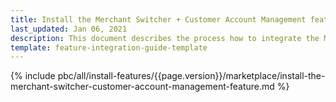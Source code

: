```yaml
---
title: Install the Merchant Switcher + Customer Account Management feature
last_updated: Jan 06, 2021
description: This document describes the process how to integrate the Merchant Switcher + Customer Account Management feature into a Spryker project.
template: feature-integration-guide-template
---
```


{% include pbc/all/install-features/{{page.version}}/marketplace/install-the-merchant-switcher-customer-account-management-feature.md %} <!-- To edit, see /_includes/pbc/all/install-features/202212.0/marketplace/install-the-merchant-switcher-customer-account-management-feature.md -->

